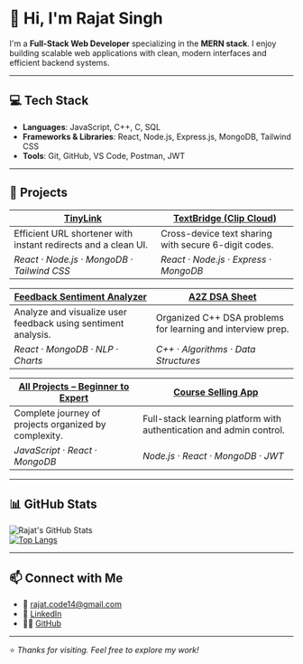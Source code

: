 # 👋 Hi, I'm Rajat Singh

I'm a **Full-Stack Web Developer** specializing in the **MERN stack**. I enjoy building scalable web applications with clean, modern interfaces and efficient backend systems.

---

## 💻 Tech Stack

- **Languages**: JavaScript, C++, C, SQL  
- **Frameworks & Libraries**: React, Node.js, Express.js, MongoDB, Tailwind CSS  
- **Tools**: Git, GitHub, VS Code, Postman, JWT  

---

## 🚀 Projects

| [TinyLink](https://github.com/Therajat14/TinyLink) | [TextBridge (Clip Cloud)](https://github.com/Therajat14/Clip-Cloud---Anonymous-Share-By-just-6-digit-Code) |
| -------------------------------------------------- | ------------------------------------------------------------- |
| Efficient URL shortener with instant redirects and a clean UI. | Cross-device text sharing with secure 6-digit codes. |
| *React · Node.js · MongoDB · Tailwind CSS* | *React · Node.js · Express · MongoDB* |

| [Feedback Sentiment Analyzer](https://github.com/Therajat14/Feedback-Sentiment-Analyzer-App) | [A2Z DSA Sheet](https://github.com/Therajat14/A2Z-DSA-Sheet) |
| -------------------------------------------------- | ----------------------------------------------------------- |
| Analyze and visualize user feedback using sentiment analysis. | Organized C++ DSA problems for learning and interview prep. |
| *React · MongoDB · NLP · Charts* | *C++ · Algorithms · Data Structures* |

| [All Projects – Beginner to Expert](https://github.com/Therajat14/All-Projects---Beginner-to-Expert) | [Course Selling App](https://github.com/Therajat14/Course-Selling-App) |
| -------------------------------------------------- | ----------------------------------------------------------- |
| Complete journey of projects organized by complexity. | Full-stack learning platform with authentication and admin control. |
| *JavaScript · React · MongoDB* | *Node.js · React · MongoDB · JWT* |

---

## 📊 GitHub Stats

![Rajat's GitHub Stats](https://github-readme-stats.vercel.app/api?username=Therajat14&show_icons=true&theme=radical&hide=prs)  
[![Top Langs](https://github-readme-stats.vercel.app/api/top-langs/?username=Therajat14&layout=compact&theme=radical)](https://github.com/Therajat14)

---

## 📫 Connect with Me

- 📧 [rajat.code14@gmail.com](mailto:rajat.code14@gmail.com)  
- 💼 [LinkedIn](https://www.linkedin.com/in/rajatcode14)  
- 🧑‍💻 [GitHub](https://github.com/Therajat14)

---

⭐ *Thanks for visiting. Feel free to explore my work!*
